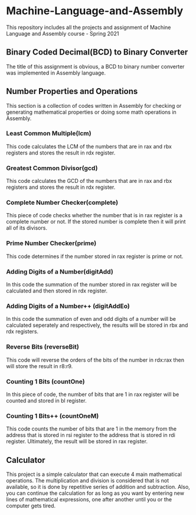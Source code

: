 # Machine-Language-and-Assembly
 This repository includes all the projects and assignment of Machine Language and Assembly course - Spring 2021

## Binary Coded Decimal(BCD) to Binary Converter
The title of this assignment is obvious, a BCD to binary number converter was implemented in Assembly language.

## Number Properties and Operations
This section is a collection of codes written in Assembly for checking or generating mathematical properties or doing some math operations in Assembly.
### Least Common Multiple(lcm)
This code calculates the LCM of the numbers that are in rax and rbx registers and stores the result in rdx register.
### Greatest Common Divisor(gcd)
This code calculates the GCD of the numbers that are in rax and rbx registers and stores the result in rdx register.
### Complete Number Checker(complete)
This piece of code checks whether the number that is in rax register is a complete number or not. If the stored number is complete then it will print all of its divisors.
### Prime Number Checker(prime)
This code determines if the number stored in rax register is prime or not.
### Adding Digits of a Number(digitAdd)
In this code the summation of the number stored in rax register will be calculated and then stored in rdx register.
### Adding Digits of a Number++ (digitAddEo)
In this code the summation of even and odd digits of a number will be calculated seperately and respectively, the results will be stored in rbx and rdx registers.
### Reverse Bits (reverseBit)
This code will reverse the orders of the bits of the number in rdx:rax then will store the result in r8:r9.
### Counting 1 Bits (countOne)
In this piece of code, the number of bits that are 1 in rax register will be counted and stored in bl register.
### Counting 1 Bits++ (countOneM)
This code counts the number of bits that are 1 in the memory from the address that is stored in rsi register to the address that is stored in rdi register. Ultimately, the result will be stored in rax register.

## Calculator
This project is a simple calculator that can execute 4 main mathematical operations. The multiplication and division is considered that is not available, so it is done by repetitive series of addition and subtraction. Also, you can continue the calculation for as long as you want by entering new lines of mathematical expressions, one after another until you or the computer gets tired.